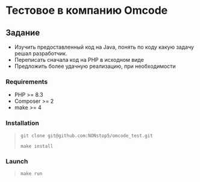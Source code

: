 # Тестовое в компанию Omcode

## Задание
- Изучить предоставленный код на Java, понять по коду какую задачу решал разработчик.
- Переписать сначала код на PHP в исходном виде
- Предложить более удачную реализацию, при необходимости

### Requirements
- PHP >= 8.3
- Composer >= 2
- make >= 4

### Installation
> `git clone git@github.com:NONstop5/omcode_test.git`
>
> `make install`

### Launch
> `make run`
